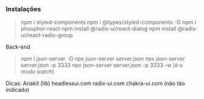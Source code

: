 ### Instalações

> npm i styled-components
> npm i @types/styled-components -D
> npm i phosphor-react
> npm install @radix-ui/react-dialog
> npm install @radix-ui/react-radio-group


Back-end
> npm i json-server -D
> npx json-server server.json
> npx json-server server.json -p 3333
> npx json-server server.json -p 3333 -w (é o modo watch)



 Dicas: 
 Ariakit (lib)
 headlessui.com
 radix-ui.com
 chakra-ui.com (não tão indicado)